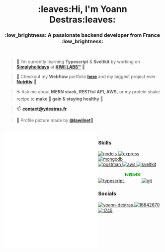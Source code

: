 <h1 align="center">:leaves:Hi, I'm Yoann Destras:leaves:</h1>
<h3 align="center">:low_brightness: A passionate backend developer from France :low_brightness:</h3>
<br>

> 🧠 I’m currently learning **Typescript** & **Sveltkit** by working on **[Simplyholidays](https://github.com/NathanLeadill/simplyholidays)** at **[KIWI LABS™](https://discord.gg/J7FBYgwRZR)** :kiwi_fruit: 

> 🌱 Checkout my **Webflow** portfolio **[here](https://ydestras.webflow.io/)** and my biggest project ever **[Nutritiv](https://www.nutritiv.app/welcome)** :blue_heart:

> :coffee: Ask me about **MERN stack, RESTful API, AWS,** or my protein shake recipe to **make :muscle: gain & staying healthy :green_heart:**

> 📫 **contact@ydestras.fr**

> :art: Profile picture made by **[@lawilnet](https://www.instagram.com/lawilnet/)**:butterfly:
<br>
<img style="width: 60%" align="left" src="/metrics.terminal.svg">
<!-- <img style="width: 50%; margin-right: 60%" align="left" src="/github-calendar.svg"> -->

<!--- <img style="width: 40%" align="left" src="/metrics.plugin.screenshot.svg"> -->

<h3 align="left">Skills</h3>
<p align="left">  
  
  <a href="https://nodejs.org" target="_blank" rel="noreferrer"> 
  <img src="https://www.svgrepo.com/show/354118/nodejs.svg" alt="nodejs" width="70" height="70"/> 
  </a> 
  
  <a href="https://expressjs.com" target="_blank" rel="noreferrer"> 
  <img src="https://assets.website-files.com/61ca3f775a79ec5f87fcf937/6202fcdee5ee8636a145a41b_1234.png" alt="express" width="70" height="70"/> 
  </a> 
  
  <a href="https://www.mongodb.com/" target="_blank" rel="noreferrer"> 
  <img src="https://cdn.icon-icons.com/icons2/2699/PNG/512/mongodb_logo_icon_170944.png" alt="mongodb" width="110" height="70"/> 
  </a> 
  
  <br>
  
  <a href="https://postman.com" target="_blank" rel="noreferrer"> 
  <img src="https://www.vectorlogo.zone/logos/getpostman/getpostman-icon.svg" alt="postman" width="60" height="60"/> 
  </a> 
  
  <a href="https://aws.amazon.com" target="_blank" rel="noreferrer"> 
  <img src="https://upload.wikimedia.org/wikipedia/commons/thumb/5/5c/AWS_Simple_Icons_AWS_Cloud.svg/2560px-AWS_Simple_Icons_AWS_Cloud.svg.png" alt="aws" width="60" height="50"/> 
  </a> 
  
  <a href="https://kit.svelte.dev/" target="_blank" rel="noreferrer"> 
  <img src="https://styles.redditmedia.com/t5_3htkz/styles/communityIcon_5gn47dhdp4o31.png" alt="sveltkit" width="60" height="50"/> 
  </a>  
  
  <a href="https://www.typescriptlang.org/" target="_blank" rel="noreferrer"> 
  <img src="https://www.tutorialsteacher.com/Content/images/home/typescript.svg" alt="typescript" width="60" height="50"/> 
  </a> 
  
  <a href="https://www.nginx.com" target="_blank" rel="noreferrer"> 
  <img src="https://raw.githubusercontent.com/devicons/devicon/master/icons/nginx/nginx-original.svg" alt="nginx" width="50" height="50"/> 
  </a> 
  
  <a href="https://git-scm.com/" target="_blank" rel="noreferrer"> 
  <img src="https://www.vectorlogo.zone/logos/git-scm/git-scm-icon.svg" alt="git" width="50" height="50"/> 
  </a>  
  
</p>

<h3 align="left">Socials</h3>
<p align="left">
  <a href="https://linkedin.com/in/yoann-destras" target="blank">
  <img align="center" src="https://raw.githubusercontent.com/rahuldkjain/github-profile-readme-generator/master/src/images/icons/Social/linked-in-alt.svg" alt="yoann-destras" height="45" width="60" />
  </a>
  <a href="https://stackoverflow.com/users/16842670" target="blank">
  <img align="center" src="https://raw.githubusercontent.com/rahuldkjain/github-profile-readme-generator/master/src/images/icons/Social/stack-overflow.svg" alt="16842670" height="45" width="60" />
  </a>
  <a href="https://discordapp.com/users/175698802554961920" target="blank">
  <img align="center" src="https://raw.githubusercontent.com/rahuldkjain/github-profile-readme-generator/master/src/images/icons/Social/discord.svg" alt="1745" height="45" width="60" />
  </a>
</p>
